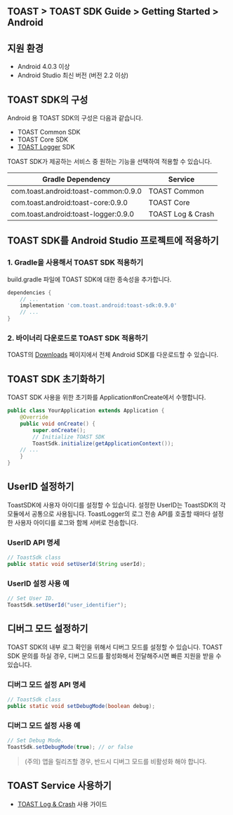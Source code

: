 ## TOAST > TOAST SDK Guide > Getting Started > Android

## 지원 환경

* Android 4.0.3 이상
* Android Studio 최신 버전 (버전 2.2 이상)

## TOAST SDK의 구성

Android 용 TOAST SDK의 구성은 다음과 같습니다.

* TOAST Common SDK
* TOAST Core SDK
* [TOAST Logger](./log-collector-android) SDK

TOAST SDK가 제공하는 서비스 중 원하는 기능을 선택하여 적용할 수 있습니다.

| Gradle Dependency | Service |
| --- | --- |
| com.toast.android:toast-common:0.9.0 | TOAST Common |
| com.toast.android:toast-core:0.9.0 | TOAST Core |
| com.toast.android:toast-logger:0.9.0 | TOAST Log & Crash |

## TOAST SDK를 Android Studio 프로젝트에 적용하기

### 1. Gradle을 사용해서 TOAST SDK 적용하기

build.gradle 파일에 TOAST SDK에 대한 종속성을 추가합니다.

```groovy
dependencies {
    // ...
    implementation 'com.toast.android:toast-sdk:0.9.0'
    // ...
}
```

### 2. 바이너리 다운로드로 TOAST SDK 적용하기

TOAST의 [Downloads](../../../Download/#toast-sdk) 페이지에서 전체 Android SDK를 다운로드할 수 있습니다.

## TOAST SDK 초기화하기

TOAST SDK 사용을 위한 초기화를 Application#onCreate에서 수행합니다.

```java
public class YourApplication extends Application {
    @Override
    public void onCreate() {
        super.onCreate();
        // Initialize TOAST SDK
        ToastSdk.initialize(getApplicationContext());
    // ...
    }
}
```

## UserID 설정하기

ToastSDK에 사용자 아이디를 설정할 수 있습니다.
설정한 UserID는 ToastSDK의 각 모듈에서 공통으로 사용됩니다.
ToastLogger의 로그 전송 API를 호출할 때마다 설정한 사용자 아이디를 로그와 함께 서버로 전송합니다.

### UserID API 명세

```java
// ToastSdk class
public static void setUserId(String userId);
```

### UserID 설정 사용 예

```java
// Set User ID.
ToastSdk.setUserId("user_identifier");
```

## 디버그 모드 설정하기

TOAST SDK의 내부 로그 확인을 위해서 디버그 모드를 설정할 수 있습니다.
TOAST SDK 문의를 하실 경우, 디버그 모드를 활성화해서 전달해주시면 빠른 지원을 받을 수 있습니다.

### 디버그 모드 설정 API 명세

```java
// ToastSdk class
public static void setDebugMode(boolean debug);
```

### 디버그 모드 설정 사용 예

```java
// Set Debug Mode.
ToastSdk.setDebugMode(true); // or false
```

> (주의) 앱을 릴리즈할 경우, 반드시 디버그 모드를 비활성화 해야 합니다.

## TOAST Service 사용하기

* [TOAST Log & Crash](./log-collector-android) 사용 가이드



